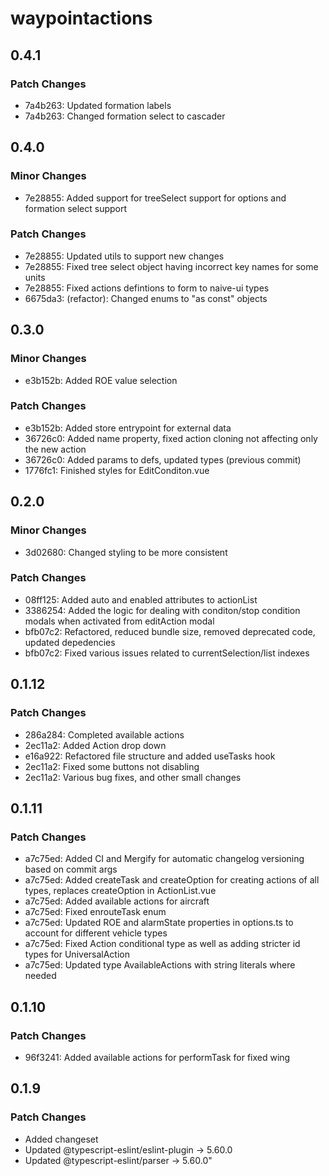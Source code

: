# waypointactions

## 0.4.1

### Patch Changes

- 7a4b263: Updated formation labels
- 7a4b263: Changed formation select to cascader

## 0.4.0

### Minor Changes

- 7e28855: Added support for treeSelect support for options and formation select support

### Patch Changes

- 7e28855: Updated utils to support new changes
- 7e28855: Fixed tree select object having incorrect key names for some units
- 7e28855: Fixed actions defintions to form to naive-ui types
- 6675da3: (refactor): Changed enums to "as const" objects

## 0.3.0

### Minor Changes

- e3b152b: Added ROE value selection

### Patch Changes

- e3b152b: Added store entrypoint for external data
- 36726c0: Added name property, fixed action cloning not affecting only the new action
- 36726c0: Added params to defs, updated types (previous commit)
- 1776fc1: Finished styles for EditConditon.vue

## 0.2.0

### Minor Changes

- 3d02680: Changed styling to be more consistent

### Patch Changes

- 08ff125: Added auto and enabled attributes to actionList
- 3386254: Added the logic for dealing with conditon/stop condition modals when activated from editAction modal
- bfb07c2: Refactored, reduced bundle size, removed deprecated code, updated depedencies
- bfb07c2: Fixed various issues related to currentSelection/list indexes

## 0.1.12

### Patch Changes

- 286a284: Completed available actions
- 2ec11a2: Added Action drop down
- e16a922: Refactored file structure and added useTasks hook
- 2ec11a2: Fixed some buttons not disabling
- 2ec11a2: Various bug fixes, and other small changes

## 0.1.11

### Patch Changes

- a7c75ed: Added CI and Mergify for automatic changelog versioning based on commit args
- a7c75ed: Added createTask and createOption for creating actions of all types, replaces createOption in ActionList.vue
- a7c75ed: Added available actions for aircraft
- a7c75ed: Fixed enrouteTask enum
- a7c75ed: Updated ROE and alarmState properties in options.ts to account for different vehicle types
- a7c75ed: Fixed Action conditional type as well as adding stricter id types for UniversalAction
- a7c75ed: Updated type AvailableActions with string literals where needed

## 0.1.10

### Patch Changes

- 96f3241: Added available actions for performTask for fixed wing

## 0.1.9

### Patch Changes

- Added changeset
- Updated @typescript-eslint/eslint-plugin -> 5.60.0
- Updated @typescript-eslint/parser -> 5.60.0"
